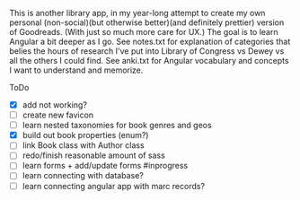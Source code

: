 This is another library app, in my year-long attempt to create my own personal (non-social)(but otherwise better)(and definitely prettier) version of Goodreads. (With just so much more care for UX.) The goal is to learn Angular a bit deeper as I go. See notes.txt for explanation of categories that belies the hours of research I've put into Library of Congress vs Dewey vs all the others I could find. See anki.txt for Angular vocabulary and concepts I want to understand and memorize.


ToDo
- [x] add not working?
- [ ] create new favicon
- [ ] learn nested taxonomies for book genres and geos
- [x] build out book properties (enum?)
- [ ] link Book class with Author class
- [ ] redo/finish reasonable amount of sass
- [ ] learn forms + add/update forms #inprogress
- [ ] learn connecting with database?
- [ ] learn connecting angular app with marc records?

